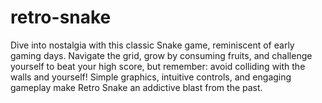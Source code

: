 # retro-snake
Dive into nostalgia with this classic Snake game, reminiscent of early gaming days. Navigate the grid, grow by consuming fruits, and challenge yourself to beat your high score, but remember: avoid colliding with the walls and yourself! Simple graphics, intuitive controls, and engaging gameplay make Retro Snake an addictive blast from the past.
